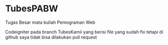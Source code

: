 # TubesPABW
Tugas Besar mata kuliah Pemograman Web

Codeigniter pada branch TubesKamii yang berisi file yang sudah fix
tetapi di github saya tidak bisa dilakukan pull request
